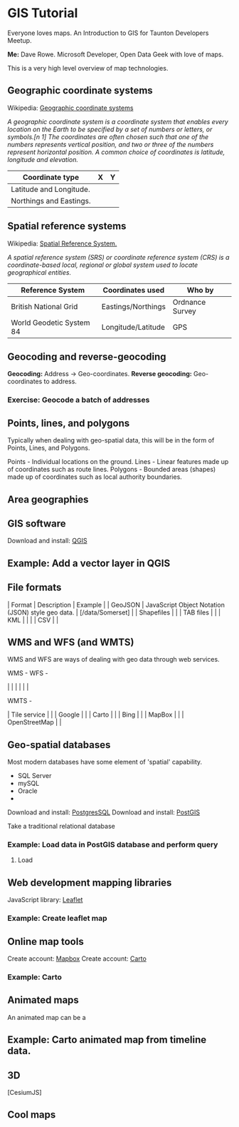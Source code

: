 # GIS Tutorial
Everyone loves maps.  An Introduction to GIS for Taunton Developers Meetup.

**Me:** Dave Rowe.  Microsoft Developer, Open Data Geek with love of maps.

This is a very high level overview of map technologies.

## Geographic coordinate systems

Wikipedia: [Geographic coordinate systems](https://en.wikipedia.org/wiki/Geographic_coordinate_system)

*A geographic coordinate system is a coordinate system that enables every location on the Earth to be specified by a set of numbers or letters, or symbols.[n 1] The coordinates are often chosen such that one of the numbers represents vertical position, and two or three of the numbers represent horizontal position. A common choice of coordinates is latitude, longitude and elevation.*

| Coordinate type |  X  |  Y  |
| --------------- | --- | --- |
| Latitude and Longitude. |  |  |
| Northings and Eastings. |  |  |

## Spatial reference systems

Wikipedia: [Spatial Reference System.](https://en.wikipedia.org/wiki/Spatial_reference_system)

*A spatial reference system (SRS) or coordinate reference system (CRS) is a coordinate-based local, regional or global system used to locate geographical entities.*

| Reference System | Coordinates used | Who by |
| ---------------- | ---------------- | ------ |
| British National Grid | Eastings/Northings | Ordnance Survey |
| World Geodetic System 84 | Longitude/Latitude | GPS |

## Geocoding and reverse-geocoding

**Geocoding:** Address -> Geo-coordinates.
**Reverse geocoding:** Geo-coordinates to address.


### Exercise: Geocode a batch of addresses

## Points, lines, and polygons

Typically when dealing with geo-spatial data, this will be in the form of Points, Lines, and Polygons.

Points - Individual locations on the ground.
Lines - Linear features made up of coordinates such as route lines.
Polygons - Bounded areas (shapes) made up of coordinates such as local authority boundaries. 

## Area geographies


## GIS software

Download and install: [QGIS]()


## Example: Add a vector layer in QGIS

## File formats

| Format | Description | Example |
| GeoJSON | JavaScript Object Notation (JSON) style geo data. | [/data/Somerset] |
| Shapefiles |  |
| TAB files |  |
| KML |  |   |
| CSV |   |


## WMS and WFS (and WMTS)

WMS and WFS are ways of dealing with geo data through web services.

WMS - 
WFS - 

|  |  |
|  |  |


WMTS - 

| Tile service |  |
| Google  |  |
| Carto |  | 
| Bing |  |
| MapBox |  |
| OpenStreetMap |  |



## Geo-spatial databases

Most modern databases have some element of 'spatial' capability.
- SQL Server
- mySQL
- Oracle
- 


Download and install: [PostgresSQL]()
Download and install: [PostGIS]()


Take a traditional relational database 


### Example: Load data in PostGIS database and perform query
1. Load 

## Web development mapping libraries

JavaScript library: [Leaflet]()


### Example: Create leaflet map


## Online map tools

Create account: [Mapbox](https://www.mapbox.com/)
Create account: [Carto](https://carto.com/)

### Example: Carto

## Animated maps

An animated map can be a 

## Example: Carto animated map from timeline data.




## 3D


[CesiumJS]

## Cool maps

